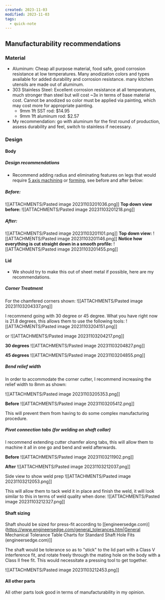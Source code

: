```yaml
---
created: 2023-11-03
modified: 2023-11-03
tags:
  - quick-note
---
```

## Manufacturability recommendations 
### Material
- Aluminum: Cheap all purpose material, food safe, good corrosion resistance at low temperatures. Many anodization colors and types available for added durability and corrosion resistance. many kitchen utensils are made out of aluminum. 
- 303 Stainless Steel: Excellent corrosion resistance at all temperatures, much stronger than steel but will cost ~3x in terms of base material cost. Cannot be anodized so color must be applied via painting, which may cost more for appropriate painting. 
	- 9mm 1ft SST rod: $14.95
	- 9mm 1ft aluminum rod: $2.57
- My recommendation: go with aluminum for the first round of production, assess durability and feel, switch to stainless if necessary. 

### Design
#### Body

##### Design recommendations
- Recommend adding radius and eliminating features on legs that would require [5 axis machining](https://www.rapiddirect.com/blog/what-is-5-axis-cnc-machining/) or [forming](https://formlabs.com/blog/sheet-metal-forming/), see before and after below: 
##### Before: 
![[ATTACHMENTS/Pasted image 20231103201036.png]]
**Top down view before:** ![[ATTACHMENTS/Pasted image 20231103201218.png]]
##### After: 
![[ATTACHMENTS/Pasted image 20231103201101.png]]
**Top down view:** ![[ATTACHMENTS/Pasted image 20231103201146.png]]
**Notice how everything is cut straight down in a smooth profile:** ![[ATTACHMENTS/Pasted image 20231103201455.png]]

#### Lid
- We should try to make this out of sheet metal if possible, here are my recommendations. 

##### Corner Treatment
For the chamfered corners shown: 
![[ATTACHMENTS/Pasted image 20231103204337.png]]

I recommend going with 30 degree or 45 degree. What you have right now is 21.8 degrees, this allows them to use the following tools: 
![[ATTACHMENTS/Pasted image 20231103204151.png]]

or 
![[ATTACHMENTS/Pasted image 20231103204217.png]]

**30 degrees**
![[ATTACHMENTS/Pasted image 20231103204827.png]]

**45 degrees**
![[ATTACHMENTS/Pasted image 20231103204855.png]]

##### Bend relief width 
In order to accommodate the corner cutter, I recommend increasing the relief width to 8mm as shown: 

![[ATTACHMENTS/Pasted image 20231103205353.png]]

**Before**
![[ATTACHMENTS/Pasted image 20231103205412.png]]

This will prevent them from having to do some complex manufacturing procedure. 

##### Pivot connection tabs (for welding on shaft collar)
I recommend extending cutter chamfer along tabs, this will allow them to machine it all in one go and bend and weld afterwards. 

**Before**
![[ATTACHMENTS/Pasted image 20231103211902.png]]

**After**
![[ATTACHMENTS/Pasted image 20231103212037.png]]

Side view to show weld prep
![[ATTACHMENTS/Pasted image 20231103212053.png]]

This will allow them to tack weld it in place and finish the weld, it will look similar to this in terms of weld quality when done: 
![[ATTACHMENTS/Pasted image 20231103212327.png]]


#### Shaft sizing
Shaft should be sized for press-fit according to [[engineersedge.com)](https://www.engineersedge.com/general_tolerances.htm|General Mechanical Tolerance Table Charts for Standard Shaft Hole Fits (engineersedge.com)]]

The shaft would be tolerance so as to "stick" to the lid part with a Class V interference fit, and rotate freely through the mating hole on the body with a Class II free fit. This would necessitate a pressing tool to get together. 

![[ATTACHMENTS/Pasted image 20231103212453.png]]

#### All other parts
All other parts look good in terms of manufacturability in my opinion. 